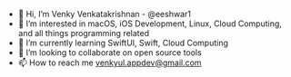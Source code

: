 - 👋 Hi, I’m Venky Venkatakrishnan - @eeshwar1
- 👀 I’m interested in macOS, iOS Development, Linux, Cloud Computing, and all things programming related
- 🌱 I’m currently learning SwiftUI, Swift, Cloud Computing
- 💞️ I’m looking to collaborate on open source tools
- 📫 How to reach me venkyul.appdev@gmail.com

<!---
eeshwar1/eeshwar1 is a ✨ special ✨ repository because its `README.md` (this file) appears on your GitHub profile.
You can click the Preview link to take a look at your changes.
--->
